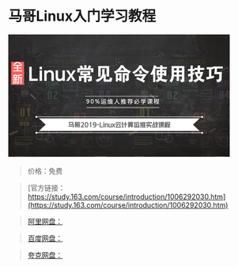 # 马哥Linux入门学习教程

![img](../../../assets/study163/free/92f13fc4-6a68-47b6-9e0b-2082eda8641a.png)

> 价格：免费

> [官方链接：https://study.163.com/course/introduction/1006292030.htm](https://study.163.com/course/introduction/1006292030.htm)

> [阿里网盘：]()

> [百度网盘：]()

> [夸克网盘：]()
